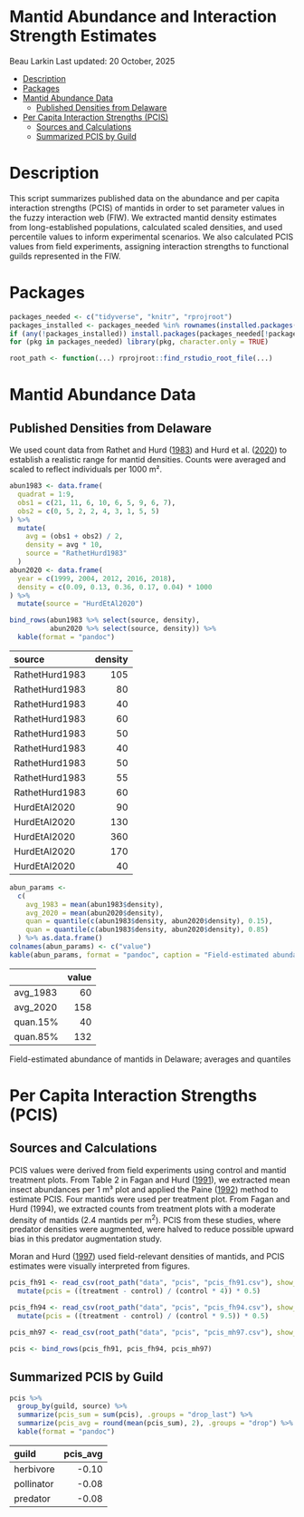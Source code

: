 Mantid Abundance and Interaction Strength Estimates
================
Beau Larkin
Last updated: 20 October, 2025

- [Description](#description)
- [Packages](#packages)
- [Mantid Abundance Data](#mantid-abundance-data)
  - [Published Densities from
    Delaware](#published-densities-from-delaware)
- [Per Capita Interaction Strengths
  (PCIS)](#per-capita-interaction-strengths-pcis)
  - [Sources and Calculations](#sources-and-calculations)
  - [Summarized PCIS by Guild](#summarized-pcis-by-guild)

# Description

This script summarizes published data on the abundance and per capita
interaction strengths (PCIS) of mantids in order to set parameter values
in the fuzzy interaction web (FIW). We extracted mantid density
estimates from long-established populations, calculated scaled
densities, and used percentile values to inform experimental scenarios.
We also calculated PCIS values from field experiments, assigning
interaction strengths to functional guilds represented in the FIW.

# Packages

``` r
packages_needed <- c("tidyverse", "knitr", "rprojroot")
packages_installed <- packages_needed %in% rownames(installed.packages())
if (any(!packages_installed)) install.packages(packages_needed[!packages_installed])
for (pkg in packages_needed) library(pkg, character.only = TRUE)
```

``` r
root_path <- function(...) rprojroot::find_rstudio_root_file(...)
```

# Mantid Abundance Data

## Published Densities from Delaware

We used count data from Rathet and Hurd
([1983](https://doi.org/10.2307/2425265)) and Hurd et
al. ([2020](https://doi.org/10.1093/AESA/SAZ070)) to establish a
realistic range for mantid densities. Counts were averaged and scaled to
reflect individuals per 1000 m².

``` r
abun1983 <- data.frame(
  quadrat = 1:9,
  obs1 = c(21, 11, 6, 10, 6, 5, 9, 6, 7),
  obs2 = c(0, 5, 2, 2, 4, 3, 1, 5, 5)
) %>%
  mutate(
    avg = (obs1 + obs2) / 2,
    density = avg * 10,
    source = "RathetHurd1983"
  )
abun2020 <- data.frame(
  year = c(1999, 2004, 2012, 2016, 2018),
  density = c(0.09, 0.13, 0.36, 0.17, 0.04) * 1000
) %>%
  mutate(source = "HurdEtAl2020")
```

``` r
bind_rows(abun1983 %>% select(source, density),
          abun2020 %>% select(source, density)) %>%
  kable(format = "pandoc")
```

| source         | density |
|:---------------|--------:|
| RathetHurd1983 |     105 |
| RathetHurd1983 |      80 |
| RathetHurd1983 |      40 |
| RathetHurd1983 |      60 |
| RathetHurd1983 |      50 |
| RathetHurd1983 |      40 |
| RathetHurd1983 |      50 |
| RathetHurd1983 |      55 |
| RathetHurd1983 |      60 |
| HurdEtAl2020   |      90 |
| HurdEtAl2020   |     130 |
| HurdEtAl2020   |     360 |
| HurdEtAl2020   |     170 |
| HurdEtAl2020   |      40 |

``` r
abun_params <- 
  c(
    avg_1983 = mean(abun1983$density),
    avg_2020 = mean(abun2020$density),
    quan = quantile(c(abun1983$density, abun2020$density), 0.15),
    quan = quantile(c(abun1983$density, abun2020$density), 0.85)
  ) %>% as.data.frame()
colnames(abun_params) <- c("value")
kable(abun_params, format = "pandoc", caption = "Field-estimated abundance of mantids in Delaware;\naverages and quantiles")
```

|          | value |
|----------|------:|
| avg_1983 |    60 |
| avg_2020 |   158 |
| quan.15% |    40 |
| quan.85% |   132 |

Field-estimated abundance of mantids in Delaware; averages and quantiles

# Per Capita Interaction Strengths (PCIS)

## Sources and Calculations

PCIS values were derived from field experiments using control and mantid
treatment plots. From Table 2 in Fagan and Hurd
([1991](https://doi.org/10.2307/2426113)), we extracted mean insect
abundances per 1 m³ plot and applied the Paine
([1992](https://doi.org/10.1038/355073a0)) method to estimate PCIS. Four
mantids were used per treatment plot. From Fagan and Hurd (1994), we
extracted counts from treatment plots with a moderate density of mantids
(2.4 mantids per m<sup>2</sup>). PCIS from these studies, where predator
densities were augmented, were halved to reduce possible upward bias in
this predator augmentation study.

Moran and Hurd ([1997](https://doi.org/10.1007/s004420050360)) used
field-relevant densities of mantids, and PCIS estimates were visually
interpreted from figures.

``` r
pcis_fh91 <- read_csv(root_path("data", "pcis", "pcis_fh91.csv"), show_col_types = FALSE) %>%
  mutate(pcis = ((treatment - control) / (control * 4)) * 0.5)

pcis_fh94 <- read_csv(root_path("data", "pcis", "pcis_fh94.csv"), show_col_types = FALSE) %>%
  mutate(pcis = ((treatment - control) / (control * 9.5)) * 0.5)

pcis_mh97 <- read_csv(root_path("data", "pcis", "pcis_mh97.csv"), show_col_types = FALSE)
```

``` r
pcis <- bind_rows(pcis_fh91, pcis_fh94, pcis_mh97)
```

## Summarized PCIS by Guild

``` r
pcis %>%
  group_by(guild, source) %>%
  summarize(pcis_sum = sum(pcis), .groups = "drop_last") %>%
  summarize(pcis_avg = round(mean(pcis_sum), 2), .groups = "drop") %>% 
  kable(format = "pandoc")
```

| guild      | pcis_avg |
|:-----------|---------:|
| herbivore  |    -0.10 |
| pollinator |    -0.08 |
| predator   |    -0.08 |
